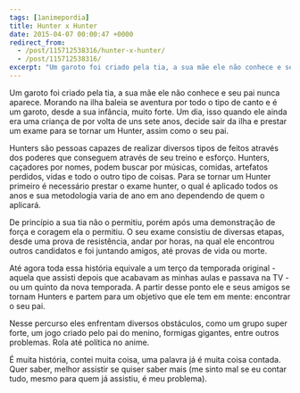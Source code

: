 ```yaml
---
tags: [1animepordia]
title: Hunter x Hunter
date: 2015-04-07 00:00:47 +0000
redirect_from:
  - /post/115712538316/hunter-x-hunter/
  - /post/115712538316/
excerpt: "Um garoto foi criado pela tia, a sua mãe ele não conhece e seu pai nunca aparece. Morando na ilha baleia se aventura por todo o tipo de canto e é um garoto, desde a sua infância, muito forte. Um dia, isso quando ele ainda era uma criança de por volta de uns sete anos, decide sair da ilha e prestar um exame para se tornar um Hunter, assim como o seu pai."
---
```


Um garoto foi criado pela tia, a sua mãe ele não conhece e seu pai nunca
aparece. Morando na ilha baleia se aventura por todo o tipo de canto e é
um garoto, desde a sua infância, muito forte. Um dia, isso quando ele
ainda era uma criança de por volta de uns sete anos, decide sair da ilha
e prestar um exame para se tornar um Hunter, assim como o seu pai.

Hunters são pessoas capazes de realizar diversos tipos de feitos através
dos poderes que conseguem através de seu treino e esforço. Hunters,
caçadores por nomes, podem buscar por músicas, comidas, artefatos
perdidos, vidas e todo o outro tipo de coisas. Para se tornar um Hunter
primeiro é necessário prestar o exame hunter, o qual é aplicado todos os
anos e sua metodologia varia de ano em ano dependendo de quem o
aplicará.

De princípio a sua tia não o permitiu, porém após uma demonstração de
força e coragem ela o permitiu. O seu exame consistiu de diversas
etapas, desde uma prova de resistência, andar por horas, na qual ele
encontrou outros candidatos e foi juntando amigos, até provas de vida ou
morte.

Até agora toda essa história equivale a um terço da temporada original -
aquela que assisti depois que acabavam as minhas aulas e passava na TV -
ou um quinto da nova temporada. A partir desse ponto ele e seus amigos
se tornam Hunters e partem para um objetivo que ele tem em mente:
encontrar o seu pai.

Nesse percurso eles enfrentam diversos obstáculos, como um grupo super
forte, um jogo criado pelo pai do menino, formigas gigantes, entre
outros problemas. Rola até política no anime.

É muita história, contei muita coisa, uma palavra já é muita coisa
contada. Quer saber, melhor assistir se quiser saber mais (me sinto mal
se eu contar tudo, mesmo para quem já assistiu, é meu problema).


